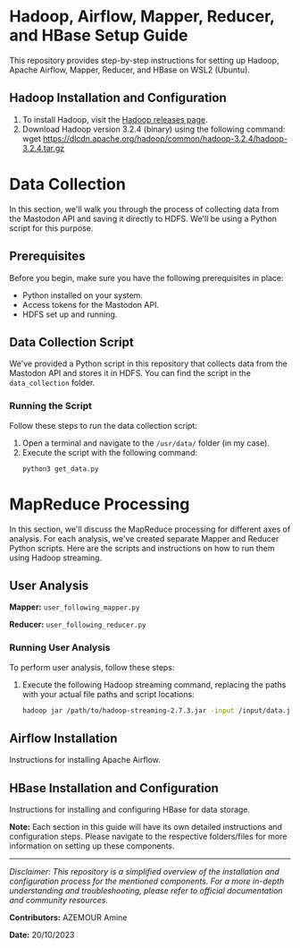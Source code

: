 # Hadoop, Airflow, Mapper, Reducer, and HBase Setup Guide

This repository provides step-by-step instructions for setting up Hadoop, Apache Airflow, Mapper, Reducer, and HBase on WSL2 (Ubuntu). 

## Hadoop Installation and Configuration

1. To install Hadoop, visit the [Hadoop releases page](https://hadoop.apache.org/releases.html).
2. Download Hadoop version 3.2.4 (binary) using the following command:
wget https://dlcdn.apache.org/hadoop/common/hadoop-3.2.4/hadoop-3.2.4.tar.gz

# Data Collection

In this section, we'll walk you through the process of collecting data from the Mastodon API and saving it directly to HDFS. We'll be using a Python script for this purpose.

## Prerequisites

Before you begin, make sure you have the following prerequisites in place:

- Python installed on your system.
- Access tokens for the Mastodon API.
- HDFS set up and running.

## Data Collection Script

We've provided a Python script in this repository that collects data from the Mastodon API and stores it in HDFS. You can find the script in the `data_collection` folder.

### Running the Script

Follow these steps to run the data collection script:

1. Open a terminal and navigate to the `/usr/data/` folder (in my case).
2. Execute the script with the following command:
    ````
    python3 get_data.py
    ````

# MapReduce Processing

In this section, we'll discuss the MapReduce processing for different axes of analysis. For each analysis, we've created separate Mapper and Reducer Python scripts. Here are the scripts and instructions on how to run them using Hadoop streaming.

## User Analysis

**Mapper:** `user_following_mapper.py`

**Reducer:** `user_following_reducer.py`

### Running User Analysis

To perform user analysis, follow these steps:

1. Execute the following Hadoop streaming command, replacing the paths with your actual file paths and script locations:

   ```bash
   hadoop jar /path/to/hadoop-streaming-2.7.3.jar -input /input/data.json -output /output/user_analysis -mapper /path/to/user_following_mapper.py -reducer /path/to/user_following_reducer.py


## Airflow Installation

Instructions for installing Apache Airflow.

## HBase Installation and Configuration

Instructions for installing and configuring HBase for data storage.

**Note:** Each section in this guide will have its own detailed instructions and configuration steps. Please navigate to the respective folders/files for more information on setting up these components.

---

*Disclaimer: This repository is a simplified overview of the installation and configuration process for the mentioned components. For a more in-depth understanding and troubleshooting, please refer to official documentation and community resources.*

**Contributors:** AZEMOUR Amine

**Date:** 20/10/2023
